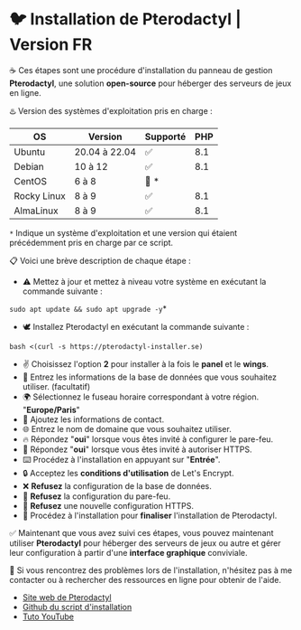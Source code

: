 
# :bird: Installation de Pterodactyl | Version FR

☕ Ces étapes sont une procédure d'installation du panneau de gestion **Pterodactyl**, une solution **open-source** pour héberger des serveurs de jeux en ligne.

♨️ Version des systèmes d'exploitation pris en charge :

| OS     | Version | Supporté     | PHP |
| ---------------- | ------- | ------------------ | ----------- |
| Ubuntu           | 20.04 à 22.04   | :white_check_mark:       | 8.1            |
| Debian           | 10 à 12       | :white_check_mark:         | 8.1            |
| CentOS           | 6 à 8       | :red_circle: \*       |             |
| Rocky Linux      | 8 à 9       | :white_check_mark: | 8.1         |
| AlmaLinux        | 8 à 9       | :white_check_mark: | 8.1         |

`*` Indique un système d'exploitation et une version qui étaient précédemment pris en charge par ce script.

📋 Voici une brève description de chaque étape :

- ⚠️ Mettez à jour et mettez à niveau votre système en exécutant la commande suivante :

```sudo apt update && sudo apt upgrade -y```*
- 🕊️ Installez Pterodactyl en exécutant la commande suivante :

```bash <(curl -s https://pterodactyl-installer.se)```
- ✌️ Choisissez l'option **2** pour installer à la fois le **panel** et le **wings**.
- 💾 Entrez les informations de la base de données que vous souhaitez utiliser. (facultatif)
- 🌍 Sélectionnez le fuseau horaire correspondant à votre région. "**Europe/Paris**"
- 👤 Ajoutez les informations de contact.
- 🌐 Entrez le nom de domaine que vous souhaitez utiliser.
- 🔥 Répondez "**oui**" lorsque vous êtes invité à configurer le pare-feu.
- 🔰 Répondez "**oui**" lorsque vous êtes invité à autoriser HTTPS.
- ⌨️ Procédez à l'installation en appuyant sur "**Entrée**".
- 🔒 Acceptez les **conditions d'utilisation** de Let's Encrypt.
- ❌ **Refusez** la configuration de la base de données.
- 💢 **Refusez** la configuration du pare-feu.
- 💨 **Refusez** une nouvelle configuration HTTPS.
- 🤌 Procédez à l'installation pour **finaliser** l'installation de Pterodactyl.

✅ Maintenant que vous avez suivi ces étapes, vous pouvez maintenant utiliser **Pterodactyl** pour héberger des serveurs de jeux ou autre et gérer leur configuration à partir d'une **interface graphique** conviviale.

🥸 Si vous rencontrez des problèmes lors de l'installation, n'hésitez pas à me contacter ou à rechercher des ressources en ligne pour obtenir de l'aide. 
- [Site web de Pterodactyl](https://pterodactyl.io/)
- [Github du script d'installation](https://github.com/pterodactyl-installer/pterodactyl-installer)
- [Tuto YouTube](https://www.youtube.com/watch?v=E8UJhyUFoHM)
